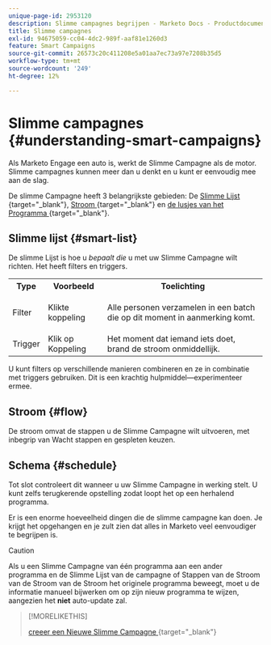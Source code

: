 ```yaml
---
unique-page-id: 2953120
description: Slimme campagnes begrijpen - Marketo Docs - Productdocumentatie
title: Slimme campagnes
exl-id: 94675059-cc04-4dc2-989f-aaf81e1260d3
feature: Smart Campaigns
source-git-commit: 26573c20c411208e5a01aa7ec73a97e7208b35d5
workflow-type: tm+mt
source-wordcount: '249'
ht-degree: 12%

---
```


# Slimme campagnes {#understanding-smart-campaigns}

Als Marketo Engage een auto is, werkt de Slimme Campagne als de motor. Slimme campagnes kunnen meer dan u denkt en u kunt er eenvoudig mee aan de slag.

De slimme Campagne heeft 3 belangrijkste gebieden: De [ Slimme Lijst ](/help/marketo/product-docs/core-marketo-concepts/smart-lists-and-static-lists/understanding-smart-lists.md){target="_blank"}, [ Stroom ](/help/marketo/product-docs/core-marketo-concepts/smart-campaigns/flow-actions/add-a-flow-step-to-a-smart-campaign.md){target="_blank"} en [ de lusjes van het Programma ](/help/marketo/product-docs/core-marketo-concepts/smart-campaigns/using-smart-campaigns/schedule-a-recurring-batch-campaign.md){target="_blank"}.

## Slimme lijst {#smart-list}

De slimme Lijst is hoe u _bepaalt die_ u met uw Slimme Campagne wilt richten. Het heeft filters en triggers.

<table>
 <tbody>
  <tr>
   <th>Type</th>
   <th>Voorbeeld</th>
   <th>Toelichting</th>
  </tr>
  <tr>
   <td>Filter</td>
   <td>Klikte koppeling</td>
   <td><p>Alle personen verzamelen in een batch die op dit moment in aanmerking komt.</p></td>
  </tr>
  <tr>
   <td colspan="1">Trigger</td>
   <td colspan="1">Klik op Koppeling</td>
   <td colspan="1">Het moment dat iemand iets doet, brand de stroom onmiddellijk.</td>
  </tr>
 </tbody>
</table>

U kunt filters op verschillende manieren combineren en ze in combinatie met triggers gebruiken. Dit is een krachtig hulpmiddel—experimenteer ermee.

## Stroom {#flow}

De stroom omvat de stappen u de Slimme Campagne wilt uitvoeren, met inbegrip van Wacht stappen en gespleten keuzen.

## Schema {#schedule}

Tot slot controleert dit wanneer u uw Slimme Campagne in werking stelt. U kunt zelfs terugkerende opstelling zodat loopt het op een herhalend programma.

Er is een enorme hoeveelheid dingen die de slimme campagne kan doen. Je krijgt het opgehangen en je zult zien dat alles in Marketo veel eenvoudiger te begrijpen is.

>[!CAUTION]
>
>Als u een Slimme Campagne van één programma aan een ander programma en de Slimme Lijst van de campagne of Stappen van de Stroom van de Stroom van de Stroom het originele programma beweegt, moet u de informatie manueel bijwerken om op zijn nieuw programma te wijzen, aangezien het **niet** auto-update zal.

>[!MORELIKETHIS]
>
>[ creeer een Nieuwe Slimme Campagne ](/help/marketo/product-docs/core-marketo-concepts/smart-campaigns/creating-a-smart-campaign/create-a-new-smart-campaign.md){target="_blank"}
